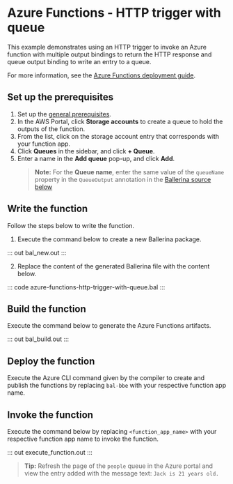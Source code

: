 # Azure Functions - HTTP trigger with queue

This example demonstrates using an HTTP trigger to invoke an Azure function with multiple output bindings to return the HTTP response and queue output binding to write an entry to a queue.

For more information, see the [Azure Functions deployment guide](https://ballerina.io/learn/run-in-the-cloud/function-as-a-service/azure-functions/).

## Set up the prerequisites

1. Set up the [general prerequisites](https://ballerina.io/learn/run-in-the-cloud/function-as-a-service/azure-functions/#set-up-the-prerequisites).
2. In the AWS Portal, click **Storage accounts** to create a queue to hold the outputs of the function.
2. From the list, click on the storage account entry that corresponds with your function app.
3. Click **Queues** in the sidebar, and click **+ Queue**.
4. Enter a name in the **Add queue** pop-up, and click **Add**.
   >**Note:** For the **Queue name**, enter the same value of the `queueName` property in the `QueueOutput` annotation in the [Ballerina source below](https://ballerina.io/learn/by-example/azure-functions-trigger/#write-the-function)

## Write the function

Follow the steps below to write the function.

1. Execute the command below to create a new Ballerina package.

::: out bal_new.out :::

2. Replace the content of the generated Ballerina file with the content below.

::: code azure-functions-http-trigger-with-queue.bal :::

## Build the function

Execute the command below to generate the Azure Functions artifacts.

::: out bal_build.out :::

## Deploy the function

Execute the Azure CLI command given by the compiler to create and publish the functions by replacing `bal-bbe` with your respective function app name.
## Invoke the function

Execute the command below by replacing `<function_app_name>` with your respective function app name to invoke the function.

::: out execute_function.out :::

>**Tip:** Refresh the page of the `people` queue in the Azure portal and view the entry added with the message text: `Jack is 21 years old.`
